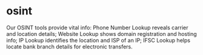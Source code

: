 # osint
Our OSINT tools provide vital info: Phone Number Lookup reveals carrier and location details; Website Lookup shows domain registration and hosting info; IP Lookup identifies the location and ISP of an IP; IFSC Lookup helps locate bank branch details for electronic transfers.
